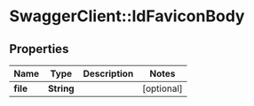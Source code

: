 # SwaggerClient::IdFaviconBody

## Properties
Name | Type | Description | Notes
------------ | ------------- | ------------- | -------------
**file** | **String** |  | [optional] 

